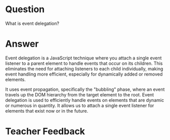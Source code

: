 # Question
What is event delegation?

# Answer
Event delegation is a JavaScript technique where you attach a single event listener to a parent element to handle events that occur on its children. This eliminates the need for attaching listeners to each child individually, making event handling more efficient, especially for dynamically added or removed elements. 

It uses event propagation, specifically the "bubbling" phase, where an event travels up the DOM hierarchy from the target element to the root. Event delegation is used to efficiently handle events on elements that are dynamic or numerous in quantity. It allows us to attach a single event listener for elements that exist now or in the future.

# Teacher Feedback